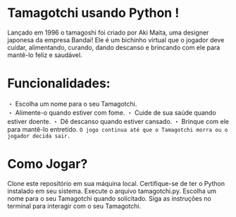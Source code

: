 # Tamagotchi usando Python ! 

Lançado em 1996 o tamagoshi foi criado por Aki Maita, uma designer japonesa da empresa Bandai! Ele é um bichinho virtual que o jogador deve cuidar, alimentando, curando, dando descanso e brincando com ele para mantê-lo feliz e saudável.

# Funcionalidades:
・ Escolha um nome para o seu Tamagotchi.‎ ‎ ‎ ‎ ‎ ‎ ‎ ‎ ‎ ‎ ‎ ‎ ‎ ‎ ‎ ‎ ‎ ‎ ‎ ‎ ‎ ‎ ‎ ‎ ‎ ‎ ‎ ‎ ‎ ‎ ‎ ‎ ‎ ‎ ‎ ‎ ‎ ‎ ‎ ‎ ‎ ‎  
・ Alimente-o quando estiver com fome.
・ Cuide de sua saúde quando estiver doente.
・ Dê descanso quando estiver cansado.
・ Brinque com ele para mantê-lo entretido.
`O jogo continua até que o Tamagotchi morra ou o jogador decida sair.`

# Como Jogar?
Clone este repositório em sua máquina local.
Certifique-se de ter o Python instalado em seu sistema.
Execute o arquivo tamagotchi.py.
Escolha um nome para o seu Tamagotchi quando solicitado.
Siga as instruções no terminal para interagir com o seu Tamagotchi.

